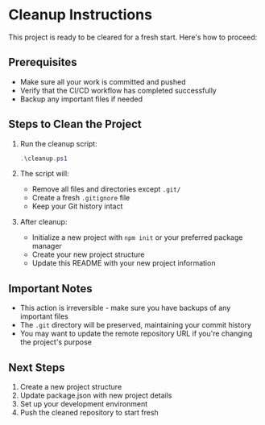# Cleanup Instructions

This project is ready to be cleared for a fresh start. Here's how to proceed:

## Prerequisites
- Make sure all your work is committed and pushed
- Verify that the CI/CD workflow has completed successfully
- Backup any important files if needed

## Steps to Clean the Project

1. Run the cleanup script:
   ```powershell
   .\cleanup.ps1
   ```

2. The script will:
   - Remove all files and directories except `.git/`
   - Create a fresh `.gitignore` file
   - Keep your Git history intact

3. After cleanup:
   - Initialize a new project with `npm init` or your preferred package manager
   - Create your new project structure
   - Update this README with your new project information

## Important Notes
- This action is irreversible - make sure you have backups of any important files
- The `.git` directory will be preserved, maintaining your commit history
- You may want to update the remote repository URL if you're changing the project's purpose

## Next Steps
1. Create a new project structure
2. Update package.json with new project details
3. Set up your development environment
4. Push the cleaned repository to start fresh
